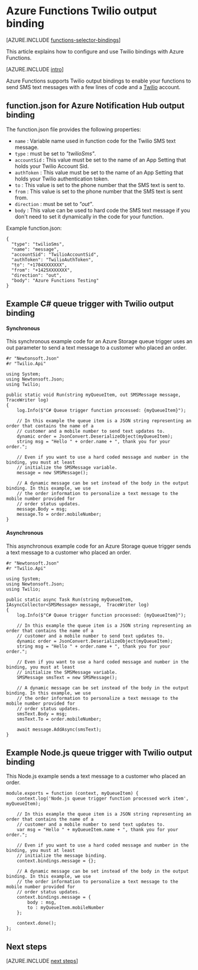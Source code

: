 <properties
	pageTitle="Azure Functions Twilio binding | Microsoft Azure"
	description="Understand how to use Twilio bindings with Azure Functions."
	services="functions"
	documentationCenter="na"
	authors="wesmc7777"
	manager="erikre"
	editor=""
	tags=""
	keywords="azure functions, functions, event processing, dynamic compute, serverless architecture"/>

<tags
	ms.service="functions"
	ms.devlang="multiple"
	ms.topic="reference"
	ms.tgt_pltfrm="multiple"
	ms.workload="na"
	ms.date="10/20/2016"
	ms.author="wesmc"/>

# Azure Functions Twilio output binding

[AZURE.INCLUDE [functions-selector-bindings](../../includes/functions-selector-bindings.md)]

This article explains how to configure and use Twilio bindings with Azure Functions. 

[AZURE.INCLUDE [intro](../../includes/functions-bindings-intro.md)] 

Azure Functions supports Twilio output bindings to enable your functions to send SMS text messages with a few lines of code and a [Twilio](https://www.twilio.com/) account. 
 

## function.json for Azure Notification Hub output binding

The function.json file provides the following properties:

- `name` : Variable name used in function code for the Twilio SMS text message.
- `type` : must be set to *"twilioSms"*.
- `accountSid` : This value must be set to the name of an App Setting that holds your Twilio Account Sid.
- `authToken` : This value must be set to the name of an App Setting that holds your Twilio authentication token.
- `to` : This value is set to the phone number that the SMS text is sent to.
- `from` : This value is set to the phone number that the SMS text is sent from.
- `direction` : must be set to *"out"*.
- `body` : This value can be used to hard code the SMS text message if you don't need to set it dynamically in the code for your function. 

 
Example function.json:

    {
      "type": "twilioSms",
      "name": "message",
      "accountSid": "TwilioAccountSid",
      "authToken": "TwilioAuthToken",
      "to": "+1704XXXXXXX",
      "from": "+1425XXXXXXX",
      "direction": "out",
      "body": "Azure Functions Testing"
    }


## Example C# queue trigger with Twilio output binding

#### Synchronous

This synchronous example code for an Azure Storage queue trigger uses an out parameter to send a text message to a customer who placed an order.

	#r "Newtonsoft.Json"
	#r "Twilio.Api"

	using System;
	using Newtonsoft.Json;
	using Twilio;

	public static void Run(string myQueueItem, out SMSMessage message,  TraceWriter log)
	{
	    log.Info($"C# Queue trigger function processed: {myQueueItem}");
	
		// In this example the queue item is a JSON string representing an order that contains the name of a 
		// customer and a mobile number to send text updates to.
	    dynamic order = JsonConvert.DeserializeObject(myQueueItem);
	    string msg = "Hello " + order.name + ", thank you for your order.";
	
		// Even if you want to use a hard coded message and number in the binding, you must at least 
        // initialize the SMSMessage variable.
	    message = new SMSMessage();

		// A dynamic message can be set instead of the body in the output binding. In this example, we use 
		// the order information to personalize a text message to the mobile number provided for
		// order status updates.
	    message.Body = msg;
		message.To = order.mobileNumber;
	}

#### Asynchronous

This asynchronous example code for an Azure Storage queue trigger sends a text message to a customer who placed an order.

	#r "Newtonsoft.Json"
	#r "Twilio.Api"
	 
	using System;
	using Newtonsoft.Json;
	using Twilio;
	
	public static async Task Run(string myQueueItem, IAsyncCollector<SMSMessage> message,  TraceWriter log)
	{
	    log.Info($"C# Queue trigger function processed: {myQueueItem}");

		// In this example the queue item is a JSON string representing an order that contains the name of a 
		// customer and a mobile number to send text updates to.
	    dynamic order = JsonConvert.DeserializeObject(myQueueItem);
	    string msg = "Hello " + order.name + ", thank you for your order.";
	
		// Even if you want to use a hard coded message and number in the binding, you must at least 
        // initialize the SMSMessage variable.
	    SMSMessage smsText = new SMSMessage();

		// A dynamic message can be set instead of the body in the output binding. In this example, we use 
		// the order information to personalize a text message to the mobile number provided for
		// order status updates.
	    smsText.Body = msg;
		smsText.To = order.mobileNumber;
	    
	    await message.AddAsync(smsText);
	}


## Example Node.js queue trigger with Twilio output binding

This Node.js example sends a text message to a customer who placed an order.

	module.exports = function (context, myQueueItem) {
	    context.log('Node.js queue trigger function processed work item', myQueueItem);
	
		// In this example the queue item is a JSON string representing an order that contains the name of a 
		// customer and a mobile number to send text updates to.
	    var msg = "Hello " + myQueueItem.name + ", thank you for your order.";
	
		// Even if you want to use a hard coded message and number in the binding, you must at least 
        // initialize the message binding.
	    context.bindings.message = {};
	
		// A dynamic message can be set instead of the body in the output binding. In this example, we use 
		// the order information to personalize a text message to the mobile number provided for
		// order status updates.
	    context.bindings.message = {
	        body : msg,
	        to : myQueueItem.mobileNumber
	    };
	
	    context.done();
	};

## Next steps

[AZURE.INCLUDE [next steps](../../includes/functions-bindings-next-steps.md)]
